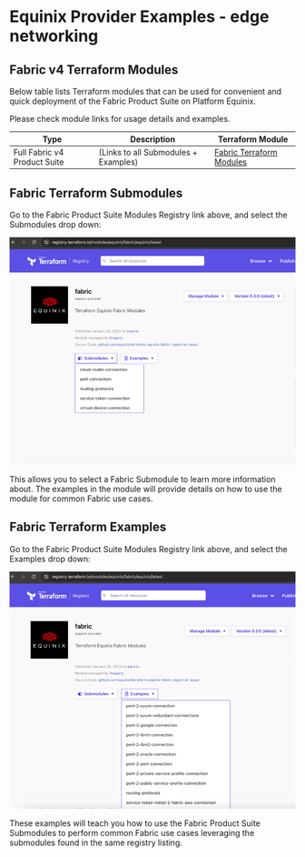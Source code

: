 # Equinix Provider Examples - edge networking

## Fabric v4 Terraform Modules

Below table lists Terraform modules that can be used for convenient and
quick deployment of the Fabric Product Suite on Platform Equinix.

Please check module links for usage details and examples.

| Type                         | Description                                                    | Terraform Module                                                                                                                                   |
|------------------------------|----------------------------------------------------------------|----------------------------------------------------------------------------------------------------------------------------------------------------|
| Full Fabric v4 Product Suite | (Links to all Submodules + Examples)                           | [Fabric Terraform Modules](https://registry.terraform.io/modules/equinix/fabric/equinix/latest)                                                    |

## Fabric Terraform Submodules

Go to the Fabric Product Suite Modules Registry link above, and select the Submodules drop down:

![SubmodulesSelection.png](SubmodulesSelection.png)

This allows you to select a Fabric Submodule to learn more information about. The examples in the module will
provide details on how to use the module for common Fabric use cases.

## Fabric Terraform Examples

Go to the Fabric Product Suite Modules Registry link above, and select the Examples drop down:

![ExamplesSelection.png](ExamplesSelection.png)

These examples will teach you how to use the Fabric Product Suite Submodules to perform common Fabric
use cases leveraging the submodules found in the same registry listing.


